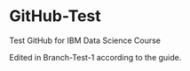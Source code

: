 # GitHub-Test
Test GitHub for IBM Data Science Course

Edited in Branch-Test-1 according to the guide.
